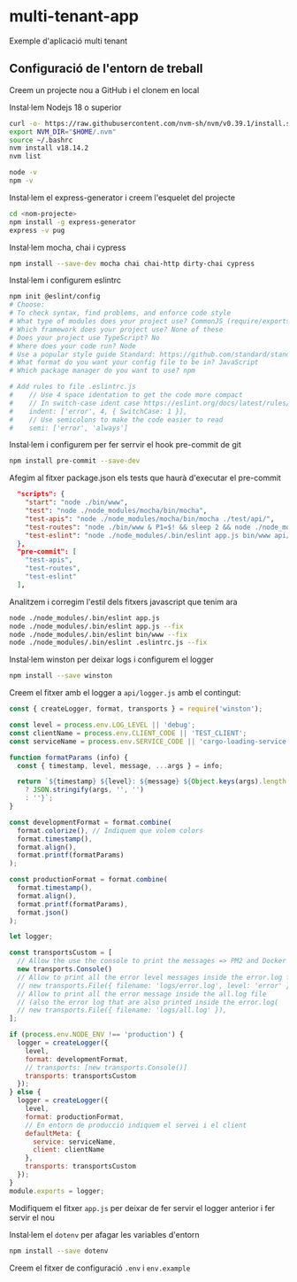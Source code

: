 # multi-tenant-app

Exemple d'aplicació multi tenant

## Configuració de l'entorn de treball

Creem un projecte nou a GitHub i el clonem en local

Instal·lem Nodejs 18 o superior

```bash
curl -o- https://raw.githubusercontent.com/nvm-sh/nvm/v0.39.1/install.sh | bash
export NVM_DIR="$HOME/.nvm"
source ~/.bashrc
nvm install v18.14.2
nvm list

node -v
npm -v
```

Instal·lem el express-generator i creem l'esquelet del projecte

```bash
cd <nom-projecte>
npm install -g express-generator
express -v pug
```

Instal·lem mocha, chai i cypress

```bash
npm install --save-dev mocha chai chai-http dirty-chai cypress
```

Instal·lem i configurem eslintrc

```bash
npm init @eslint/config
# Choose:
# To check syntax, find problems, and enforce code style
# What type of modules does your project use? CommonJS (require/exports)
# Which framework does your project use? None of these
# Does your project use TypeScript? No
# Where does your code run? Node
# Use a popular style guide Standard: https://github.com/standard/standard
# What format do you want your config file to be in? JavaScript
# Which package manager do you want to use? npm

# Add rules to file .eslintrc.js
#    // Use 4 space identation to get the code more compact
#    // In switch-case ident case https://eslint.org/docs/latest/rules/indent#switchcase
#    indent: ['error', 4, { SwitchCase: 1 }],
#    // Use semicolons to make the code easier to read
#    semi: ['error', 'always']
```

Instal·lem i configurem per fer serrvir el hook pre-commit de git

```bash
npm install pre-commit --save-dev

```

Afegim al fitxer package.json els tests que haurà d'executar el pre-commit

```json
  "scripts": {
    "start": "node ./bin/www",
    "test": "node ./node_modules/mocha/bin/mocha",
    "test-apis": "node ./node_modules/mocha/bin/mocha ./test/api/",
    "test-routes": "node ./bin/www & P1=$! && sleep 2 && node ./node_modules/mocha/bin/mocha ./test/routes/v1/ && kill $P1",
    "test-eslint": "node ./node_modules/.bin/eslint app.js bin/www api/*.js routes/*.js"
  },
  "pre-commit": [
    "test-apis",
    "test-routes",
    "test-eslint"
  ],
```

Analitzem i corregim l'estil dels fitxers javascript que tenim ara

```bash
node ./node_modules/.bin/eslint app.js
node ./node_modules/.bin/eslint app.js --fix
node ./node_modules/.bin/eslint bin/www --fix
node ./node_modules/.bin/eslint .eslintrc.js --fix
```

Instal·lem winston per deixar logs i configurem el logger

```bash
npm install --save winston
```

Creem el fitxer amb el logger a `api/logger.js` amb el contingut:

```javascript
const { createLogger, format, transports } = require('winston');

const level = process.env.LOG_LEVEL || 'debug';
const clientName = process.env.CLIENT_CODE || 'TEST_CLIENT';
const serviceName = process.env.SERVICE_CODE || 'cargo-loading-service';

function formatParams (info) {
  const { timestamp, level, message, ...args } = info;

  return `${timestamp} ${level}: ${message} ${Object.keys(args).length
    ? JSON.stringify(args, '', '')
    : ''}`;
}

const developmentFormat = format.combine(
  format.colorize(), // Indiquem que volem colors
  format.timestamp(),
  format.align(),
  format.printf(formatParams)
);

const productionFormat = format.combine(
  format.timestamp(),
  format.align(),
  format.printf(formatParams),
  format.json()
);

let logger;

const transportsCustom = [
  // Allow the use the console to print the messages => PM2 and Docker saves to file
  new transports.Console()
  // Allow to print all the error level messages inside the error.log file
  // new transports.File({ filename: 'logs/error.log', level: 'error' }),
  // Allow to print all the error message inside the all.log file
  // (also the error log that are also printed inside the error.log(
  // new transports.File({ filename: 'logs/all.log' }),
];

if (process.env.NODE_ENV !== 'production') {
  logger = createLogger({
    level,
    format: developmentFormat,
    // transports: [new transports.Console()]
    transports: transportsCustom
  });
} else {
  logger = createLogger({
    level,
    format: productionFormat,
    // En entorn de producció indiquem el servei i el client
    defaultMeta: {
      service: serviceName,
      client: clientName
    },
    transports: transportsCustom
  });
}
module.exports = logger;
```

Modifiquem el fitxer `app.js` per deixar de fer servir el logger anterior i fer servir el nou

Instal·lem el `dotenv` per afagar les variables d'entorn

```bash
npm install --save dotenv
```

Creem el fitxer de configuració `.env` i `env.example`

